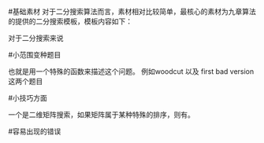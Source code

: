 
#基础素材
对于二分搜索算法而言，素材相对比较简单，最核心的素材为九章算法的提供的二分搜索模板，模板内容如下：





对于二分搜索来说



#小范围变种题目

也就是用一个特殊的函数来描述这个问题。
例如woodcut 以及 first bad version这两个题目


#小技巧方面

一个是二维矩阵搜索，如果矩阵属于某种特殊的排序，则有。


#容易出现的错误

